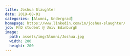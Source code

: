 ```yaml
---
title: Joshua Slaughter
date: 2019-08-01
categories: [Alumni, Undergrad]
homepage: https://www.linkedin.com/in/joshua-slaughter/
job: PhD student @ Univ Edinburgh
image:
  path: assets/img/Alumni/Joshua.jpg
  width: 200
  height: 200
---
```


